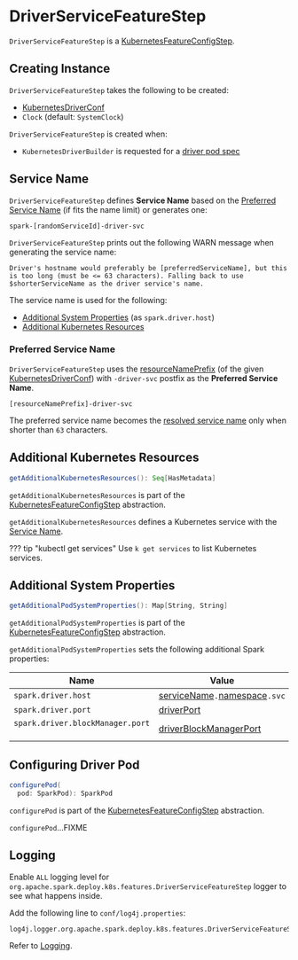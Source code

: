 # DriverServiceFeatureStep

`DriverServiceFeatureStep` is a [KubernetesFeatureConfigStep](KubernetesFeatureConfigStep.md).

## Creating Instance

`DriverServiceFeatureStep` takes the following to be created:

* <span id="kubernetesConf"> [KubernetesDriverConf](KubernetesDriverConf.md)
* <span id="clock"> `Clock` (default: `SystemClock`)

`DriverServiceFeatureStep` is created when:

* `KubernetesDriverBuilder` is requested for a [driver pod spec](KubernetesDriverBuilder.md#buildFromFeatures)

## <span id="resolvedServiceName"> Service Name

`DriverServiceFeatureStep` defines **Service Name** based on the [Preferred Service Name](#preferredServiceName) (if fits the name limit) or generates one:

```text
spark-[randomServiceId]-driver-svc
```

`DriverServiceFeatureStep` prints out the following WARN message when generating the service name:

```text
Driver's hostname would preferably be [preferredServiceName], but this is too long (must be <= 63 characters). Falling back to use $shorterServiceName as the driver service's name.
```

The service name is used for the following:

* [Additional System Properties](#getAdditionalPodSystemProperties) (as `spark.driver.host`)
* [Additional Kubernetes Resources](#getAdditionalKubernetesResources)

### <span id="preferredServiceName"> Preferred Service Name

`DriverServiceFeatureStep` uses the [resourceNamePrefix](KubernetesDriverConf.md#resourceNamePrefix) (of the given [KubernetesDriverConf](#kubernetesConf)) with `-driver-svc` postfix as the **Preferred Service Name**.

```text
[resourceNamePrefix]-driver-svc
```

The preferred service name becomes the [resolved service name](#resolvedServiceName) only when shorter than `63` characters.

## <span id="getAdditionalKubernetesResources"> Additional Kubernetes Resources

```scala
getAdditionalKubernetesResources(): Seq[HasMetadata]
```

`getAdditionalKubernetesResources` is part of the [KubernetesFeatureConfigStep](KubernetesFeatureConfigStep.md#getAdditionalKubernetesResources) abstraction.

`getAdditionalKubernetesResources` defines a Kubernetes service with the [Service Name](#resolvedServiceName).

??? tip "kubectl get services"
    Use `k get services` to list Kubernetes services.

## <span id="getAdditionalPodSystemProperties"> Additional System Properties

```scala
getAdditionalPodSystemProperties(): Map[String, String]
```

`getAdditionalPodSystemProperties` is part of the [KubernetesFeatureConfigStep](KubernetesFeatureConfigStep.md#getAdditionalPodSystemProperties) abstraction.

`getAdditionalPodSystemProperties` sets the following additional Spark properties:

Name | Value
----------------------------------|---------
 `spark.driver.host`              | [serviceName](#resolvedServiceName)`.`[namespace](KubernetesConf.md#namespace)`.svc`
 `spark.driver.port`              | [driverPort](#driverPort)
 `spark.driver.blockManager.port` &nbsp; &nbsp; &nbsp; &nbsp; | [driverBlockManagerPort](#driverBlockManagerPort)

## <span id="configurePod"> Configuring Driver Pod

```scala
configurePod(
  pod: SparkPod): SparkPod
```

`configurePod` is part of the [KubernetesFeatureConfigStep](KubernetesFeatureConfigStep.md#configurePod) abstraction.

`configurePod`...FIXME

## Logging

Enable `ALL` logging level for `org.apache.spark.deploy.k8s.features.DriverServiceFeatureStep` logger to see what happens inside.

Add the following line to `conf/log4j.properties`:

```text
log4j.logger.org.apache.spark.deploy.k8s.features.DriverServiceFeatureStep=ALL
```

Refer to [Logging](spark-logging.md).
